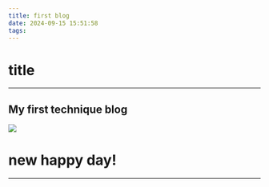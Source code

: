 ```yaml
---
title: first blog
date: 2024-09-15 15:51:58
tags:
---
```


# title
---
## My first technique blog
<img src="https://pic.imgdb.cn/item/66e69a3dd9c307b7e977679e.png">


# new happy day!
---
~~~code here
~~~
